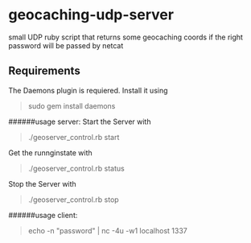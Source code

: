 # geocaching-udp-server
small UDP ruby script that returns some geocaching coords if the right password will be passed by netcat

## Requirements
The Daemons plugin is requiered. Install it using
>sudo gem install daemons

######usage server:
Start the Server with
>./geoserver_control.rb start

Get the runnginstate with
>./geoserver_control.rb status

Stop the Server with
>./geoserver_control.rb stop


######usage client:
>echo -n "password" | nc -4u -w1 localhost 1337
